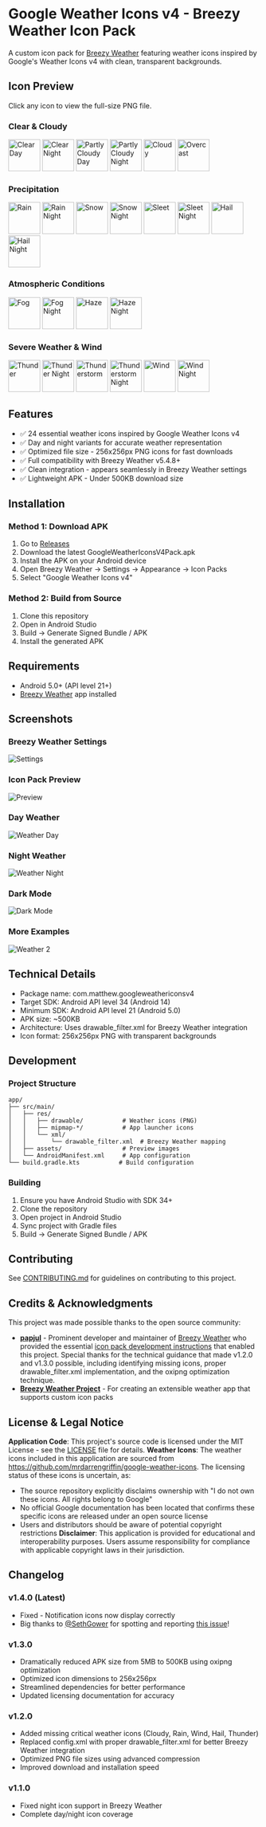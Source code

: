 # Google Weather Icons v4 - Breezy Weather Icon Pack
A custom icon pack for [Breezy Weather](https://github.com/breezy-weather/breezy-weather) featuring weather icons inspired by Google's Weather Icons v4 with clean, transparent backgrounds.
## Icon Preview
Click any icon to view the full-size PNG file.
### Clear & Cloudy
[<img src="https://raw.githubusercontent.com/mbatthew/GoogleWeatherIconsV4Pack/main/app/src/main/res/drawable/weather_clear_day.png" width="64" alt="Clear Day"/>](https://github.com/mbatthew/GoogleWeatherIconsV4Pack/blob/main/app/src/main/res/drawable/weather_clear_day.png)
[<img src="https://raw.githubusercontent.com/mbatthew/GoogleWeatherIconsV4Pack/main/app/src/main/res/drawable/weather_clear_night.png" width="64" alt="Clear Night"/>](https://github.com/mbatthew/GoogleWeatherIconsV4Pack/blob/main/app/src/main/res/drawable/weather_clear_night.png)
[<img src="https://raw.githubusercontent.com/mbatthew/GoogleWeatherIconsV4Pack/main/app/src/main/res/drawable/weather_partly_cloudy_day.png" width="64" alt="Partly Cloudy Day"/>](https://github.com/mbatthew/GoogleWeatherIconsV4Pack/blob/main/app/src/main/res/drawable/weather_partly_cloudy_day.png)
[<img src="https://raw.githubusercontent.com/mbatthew/GoogleWeatherIconsV4Pack/main/app/src/main/res/drawable/weather_partly_cloudy_night.png" width="64" alt="Partly Cloudy Night"/>](https://github.com/mbatthew/GoogleWeatherIconsV4Pack/blob/main/app/src/main/res/drawable/weather_partly_cloudy_night.png)
[<img src="https://raw.githubusercontent.com/mbatthew/GoogleWeatherIconsV4Pack/main/app/src/main/res/drawable/weather_cloudy_day.png" width="64" alt="Cloudy"/>](https://github.com/mbatthew/GoogleWeatherIconsV4Pack/blob/main/app/src/main/res/drawable/weather_cloudy_day.png)
[<img src="https://raw.githubusercontent.com/mbatthew/GoogleWeatherIconsV4Pack/main/app/src/main/res/drawable/weather_cloudy_night.png" width="64" alt="Overcast"/>](https://github.com/mbatthew/GoogleWeatherIconsV4Pack/blob/main/app/src/main/res/drawable/weather_cloudy_night.png)
### Precipitation
[<img src="https://raw.githubusercontent.com/mbatthew/GoogleWeatherIconsV4Pack/main/app/src/main/res/drawable/weather_rain_day.png" width="64" alt="Rain"/>](https://github.com/mbatthew/GoogleWeatherIconsV4Pack/blob/main/app/src/main/res/drawable/weather_rain_day.png)
[<img src="https://raw.githubusercontent.com/mbatthew/GoogleWeatherIconsV4Pack/main/app/src/main/res/drawable/weather_rain_night.png" width="64" alt="Rain Night"/>](https://github.com/mbatthew/GoogleWeatherIconsV4Pack/blob/main/app/src/main/res/drawable/weather_rain_night.png)
[<img src="https://raw.githubusercontent.com/mbatthew/GoogleWeatherIconsV4Pack/main/app/src/main/res/drawable/weather_snow_day.png" width="64" alt="Snow"/>](https://github.com/mbatthew/GoogleWeatherIconsV4Pack/blob/main/app/src/main/res/drawable/weather_snow_day.png)
[<img src="https://raw.githubusercontent.com/mbatthew/GoogleWeatherIconsV4Pack/main/app/src/main/res/drawable/weather_snow_night.png" width="64" alt="Snow Night"/>](https://github.com/mbatthew/GoogleWeatherIconsV4Pack/blob/main/app/src/main/res/drawable/weather_snow_night.png)
[<img src="https://raw.githubusercontent.com/mbatthew/GoogleWeatherIconsV4Pack/main/app/src/main/res/drawable/weather_sleet_day.png" width="64" alt="Sleet"/>](https://github.com/mbatthew/GoogleWeatherIconsV4Pack/blob/main/app/src/main/res/drawable/weather_sleet_day.png)
[<img src="https://raw.githubusercontent.com/mbatthew/GoogleWeatherIconsV4Pack/main/app/src/main/res/drawable/weather_sleet_night.png" width="64" alt="Sleet Night"/>](https://github.com/mbatthew/GoogleWeatherIconsV4Pack/blob/main/app/src/main/res/drawable/weather_sleet_night.png)
[<img src="https://raw.githubusercontent.com/mbatthew/GoogleWeatherIconsV4Pack/main/app/src/main/res/drawable/weather_hail_day.png" width="64" alt="Hail"/>](https://github.com/mbatthew/GoogleWeatherIconsV4Pack/blob/main/app/src/main/res/drawable/weather_hail_day.png)
[<img src="https://raw.githubusercontent.com/mbatthew/GoogleWeatherIconsV4Pack/main/app/src/main/res/drawable/weather_hail_night.png" width="64" alt="Hail Night"/>](https://github.com/mbatthew/GoogleWeatherIconsV4Pack/blob/main/app/src/main/res/drawable/weather_hail_night.png)
### Atmospheric Conditions
[<img src="https://raw.githubusercontent.com/mbatthew/GoogleWeatherIconsV4Pack/main/app/src/main/res/drawable/weather_fog_day.png" width="64" alt="Fog"/>](https://github.com/mbatthew/GoogleWeatherIconsV4Pack/blob/main/app/src/main/res/drawable/weather_fog_day.png)
[<img src="https://raw.githubusercontent.com/mbatthew/GoogleWeatherIconsV4Pack/main/app/src/main/res/drawable/weather_fog_night.png" width="64" alt="Fog Night"/>](https://github.com/mbatthew/GoogleWeatherIconsV4Pack/blob/main/app/src/main/res/drawable/weather_fog_night.png)
[<img src="https://raw.githubusercontent.com/mbatthew/GoogleWeatherIconsV4Pack/main/app/src/main/res/drawable/weather_haze_day.png" width="64" alt="Haze"/>](https://github.com/mbatthew/GoogleWeatherIconsV4Pack/blob/main/app/src/main/res/drawable/weather_haze_day.png)
[<img src="https://raw.githubusercontent.com/mbatthew/GoogleWeatherIconsV4Pack/main/app/src/main/res/drawable/weather_haze_night.png" width="64" alt="Haze Night"/>](https://github.com/mbatthew/GoogleWeatherIconsV4Pack/blob/main/app/src/main/res/drawable/weather_haze_night.png)
### Severe Weather & Wind
[<img src="https://raw.githubusercontent.com/mbatthew/GoogleWeatherIconsV4Pack/main/app/src/main/res/drawable/weather_thunder_day.png" width="64" alt="Thunder"/>](https://github.com/mbatthew/GoogleWeatherIconsV4Pack/blob/main/app/src/main/res/drawable/weather_thunder_day.png)
[<img src="https://raw.githubusercontent.com/mbatthew/GoogleWeatherIconsV4Pack/main/app/src/main/res/drawable/weather_thunder_night.png" width="64" alt="Thunder Night"/>](https://github.com/mbatthew/GoogleWeatherIconsV4Pack/blob/main/app/src/main/res/drawable/weather_thunder_night.png)
[<img src="https://raw.githubusercontent.com/mbatthew/GoogleWeatherIconsV4Pack/main/app/src/main/res/drawable/weather_thunderstorm_day.png" width="64" alt="Thunderstorm"/>](https://github.com/mbatthew/GoogleWeatherIconsV4Pack/blob/main/app/src/main/res/drawable/weather_thunderstorm_day.png)
[<img src="https://raw.githubusercontent.com/mbatthew/GoogleWeatherIconsV4Pack/main/app/src/main/res/drawable/weather_thunderstorm_night.png" width="64" alt="Thunderstorm Night"/>](https://github.com/mbatthew/GoogleWeatherIconsV4Pack/blob/main/app/src/main/res/drawable/weather_thunderstorm_night.png)
[<img src="https://raw.githubusercontent.com/mbatthew/GoogleWeatherIconsV4Pack/main/app/src/main/res/drawable/weather_wind_day.png" width="64" alt="Wind"/>](https://github.com/mbatthew/GoogleWeatherIconsV4Pack/blob/main/app/src/main/res/drawable/weather_wind_day.png)
[<img src="https://raw.githubusercontent.com/mbatthew/GoogleWeatherIconsV4Pack/main/app/src/main/res/drawable/weather_wind_night.png" width="64" alt="Wind Night"/>](https://github.com/mbatthew/GoogleWeatherIconsV4Pack/blob/main/app/src/main/res/drawable/weather_wind_night.png)
## Features
- ✅ 24 essential weather icons inspired by Google Weather Icons v4
- ✅ Day and night variants for accurate weather representation
- ✅ Optimized file size - 256x256px PNG icons for fast downloads
- ✅ Full compatibility with Breezy Weather v5.4.8+
- ✅ Clean integration - appears seamlessly in Breezy Weather settings
- ✅ Lightweight APK - Under 500KB download size
## Installation
### Method 1: Download APK
1. Go to [Releases](https://github.com/mbatthew/GoogleWeatherIconsV4Pack/releases)
2. Download the latest GoogleWeatherIconsV4Pack.apk
3. Install the APK on your Android device
4. Open Breezy Weather → Settings → Appearance → Icon Packs
5. Select "Google Weather Icons v4"
### Method 2: Build from Source
1. Clone this repository
2. Open in Android Studio
3. Build → Generate Signed Bundle / APK
4. Install the generated APK
## Requirements
- Android 5.0+ (API level 21+)
- [Breezy Weather](https://github.com/breezy-weather/breezy-weather) app installed
## Screenshots

### Breezy Weather Settings
![Settings](https://raw.githubusercontent.com/mbatthew/GoogleWeatherIconsV4Pack/main/app/src/main/assets/settings.png)

### Icon Pack Preview
![Preview](https://raw.githubusercontent.com/mbatthew/GoogleWeatherIconsV4Pack/main/app/src/main/assets/preview.png)

### Day Weather
![Weather Day](https://raw.githubusercontent.com/mbatthew/GoogleWeatherIconsV4Pack/main/app/src/main/assets/weather1.png)

### Night Weather
![Weather Night](https://raw.githubusercontent.com/mbatthew/GoogleWeatherIconsV4Pack/main/app/src/main/assets/weather-night.png)

### Dark Mode
![Dark Mode](https://raw.githubusercontent.com/mbatthew/GoogleWeatherIconsV4Pack/main/app/src/main/assets/weather-dark.png)

### More Examples
![Weather 2](https://raw.githubusercontent.com/mbatthew/GoogleWeatherIconsV4Pack/main/app/src/main/assets/weather2.png)
## Technical Details
- Package name: com.matthew.googleweathericonsv4
- Target SDK: Android API level 34 (Android 14)
- Minimum SDK: Android API level 21 (Android 5.0)
- APK size: ~500KB
- Architecture: Uses drawable_filter.xml for Breezy Weather integration
- Icon format: 256x256px PNG with transparent backgrounds
## Development
### Project Structure
```
app/
├── src/main/
│   ├── res/
│   │   ├── drawable/           # Weather icons (PNG)
│   │   ├── mipmap-*/           # App launcher icons
│   │   └── xml/
│   │       └── drawable_filter.xml  # Breezy Weather mapping
│   ├── assets/                 # Preview images
│   └── AndroidManifest.xml     # App configuration
└── build.gradle.kts           # Build configuration
```
### Building
1. Ensure you have Android Studio with SDK 34+
2. Clone the repository
3. Open project in Android Studio
4. Sync project with Gradle files
5. Build → Generate Signed Bundle / APK
## Contributing
See [CONTRIBUTING.md](CONTRIBUTING.md) for guidelines on contributing to this project.
## Credits & Acknowledgments
This project was made possible thanks to the open source community:
- **[papjul](https://github.com/papjul)** - Prominent developer and maintainer of [Breezy Weather](https://github.com/breezy-weather/breezy-weather) who provided the essential [icon pack development instructions](https://github.com/breezy-weather/breezy-weather-icon-packs/blob/main/INSTRUCTIONS.md) that enabled this project. Special thanks for the technical guidance that made v1.2.0 and v1.3.0 possible, including identifying missing icons, proper drawable_filter.xml implementation, and the oxipng optimization technique.
- **[Breezy Weather Project](https://github.com/breezy-weather/breezy-weather)** - For creating an extensible weather app that supports custom icon packs
## License & Legal Notice
**Application Code**: This project's source code is licensed under the MIT License - see the [LICENSE](LICENSE) file for details.
**Weather Icons**: The weather icons included in this application are sourced from https://github.com/mrdarrengriffin/google-weather-icons. The licensing status of these icons is uncertain, as:
- The source repository explicitly disclaims ownership with "I do not own these icons. All rights belong to Google"
- No official Google documentation has been located that confirms these specific icons are released under an open source license
- Users and distributors should be aware of potential copyright restrictions
  **Disclaimer**: This application is provided for educational and interoperability purposes. Users assume responsibility for compliance with applicable copyright laws in their jurisdiction.
## Changelog
### v1.4.0 (Latest)
- Fixed - Notification icons now display correctly
- Big thanks to [@SethGower](https://github.com/SethGower) for spotting and reporting [this issue](https://github.com/mbatthew/GoogleWeatherIconsV4Pack/issues/2)!
### v1.3.0
- Dramatically reduced APK size from 5MB to 500KB using oxipng optimization
- Optimized icon dimensions to 256x256px
- Streamlined dependencies for better performance
- Updated licensing documentation for accuracy
### v1.2.0
- Added missing critical weather icons (Cloudy, Rain, Wind, Hail, Thunder)
- Replaced config.xml with proper drawable_filter.xml for better Breezy Weather integration
- Optimized PNG file sizes using advanced compression
- Improved download and installation speed
### v1.1.0
- Fixed night icon support in Breezy Weather
- Complete day/night icon coverage